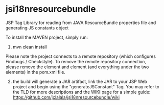 jsi18nresourcebundle
====================

JSP Tag Library for reading from JAVA ResourceBundle properties file and generating JS constants object

To install the MAVEN project, simply run:

1. mvn clean install

Please note the project connects to a remote repository (which configures Findbugs / Checkstyle). To remove the remote repository connection, please remove the <parent> element and <repositories> element (and everything under the two elements) in the pom.xml file.

2. the build will generate a JAR artifact, link the JAR to your JSP Web project and begin using the "generateJSConstant" Tag. You may refer to the TLD for more descriptions and the WIKI page for a simple guide: https://github.com/jclalala/jsi18nresourcebundle/wiki
